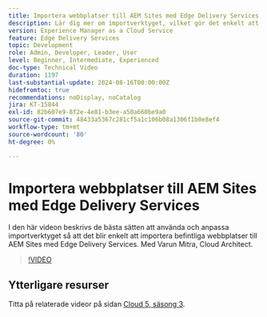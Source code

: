```yaml
---
title: Importera webbplatser till AEM Sites med Edge Delivery Services
description: Lär dig mer om importverktyget, vilket gör det enkelt att importera webbplatser till AEM Sites med Edge Delivery Services.
version: Experience Manager as a Cloud Service
feature: Edge Delivery Services
topic: Development
role: Admin, Developer, Leader, User
level: Beginner, Intermediate, Experienced
doc-type: Technical Video
duration: 1197
last-substantial-update: 2024-08-16T00:00:00Z
hidefromtoc: true
recommendations: noDisplay, noCatalog
jira: KT-15844
exl-id: 82b607e9-8f2e-4e81-b3ee-a50a660be9a0
source-git-commit: 48433a5367c281cf5a1c106b08a1306f1b0e8ef4
workflow-type: tm+mt
source-wordcount: '80'
ht-degree: 0%

---
```


# Importera webbplatser till AEM Sites med Edge Delivery Services

I den här videon beskrivs de bästa sätten att använda och anpassa importverktyget så att det blir enkelt att importera befintliga webbplatser till AEM Sites med Edge Delivery Services. Med Varun Mitra, Cloud Architect.

>[!VIDEO](https://video.tv.adobe.com/v/3431603/?learn=on)

## Ytterligare resurser

Titta på relaterade videor på sidan [Cloud 5, säsong 3](../cloud5-season-3.md).

